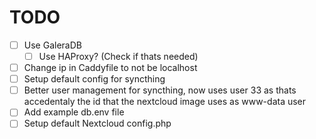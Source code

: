 # TODO
 - [ ] Use GaleraDB
    - [ ] Use HAProxy? (Check if thats needed)
 - [ ] Change ip in Caddyfile to not be localhost
 - [ ] Setup default config for syncthing
 - [ ] Better user management for syncthing, now uses user 33 as thats accedentaly the id that the nextcloud image uses as www-data user
 - [ ] Add example db.env file
 - [ ] Setup default Nextcloud config.php